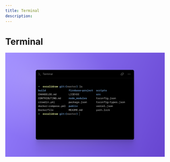 ```yaml
---
title: Terminal
description: 
---
```


# Terminal

![CodeSandbox Projects Terminal](../../images/devtools-cover-terminal.png)


